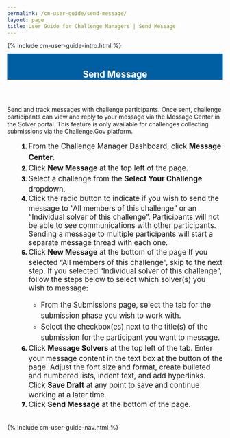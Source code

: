 ```yaml
---
permalink: /cm-user-guide/send-message/
layout: page
title: User Guide for Challenge Managers | Send Message
---
```

<div class="row">
  <div class="col-sm-12">{% include cm-user-guide-intro.html %}</div>
</div>
<div class="row" style="padding-top: 10px; padding-bottom: 30px;">
  <div class="col-sm-12" style="padding-top: 6px; background-color: #005ea2; color: #ffffff; text-align: center;">
    <h2>Send Message</h2>
  </div>
</div>
<div class="row">
  <div class="col-sm-7">
    <p>Send and track messages with challenge participants. Once sent, challenge participants can view and reply to your message via the Message Center in the Solver portal. This feature is only available for challenges collecting submissions via the Challenge.Gov platform. </p>
    <ol style="padding-left: 50px;">
      <li style="font-weight:900;">
      <span style="font-size: 1.06rem; line-height: 1.5; font-weight: 400;">From the Challenge Manager Dashboard, click <b>Message Center</b>.
      <li style="font-weight:900;"><span style="font-size: 1.06rem; line-height: 1.5; font-weight: 400;">Click <b>New Message</b> at the top left of the page.</span></li>
      <li style="font-weight:900;"><span style="font-size: 1.06rem; line-height: 1.5; font-weight: 400;">Select a challenge from the <b>Select Your Challenge</b> dropdown.</span></li>
      <li style="font-weight:900;"><span style="font-size: 1.06rem; line-height: 1.5; font-weight: 400;">Click the radio button to indicate if you wish to send the message to “All members of this challenge” or an “Individual solver of this challenge”. Participants will not be able to see communications with other participants. Sending a message to multiple participants will start a separate message thread with each one. </span></li>
      <li style="font-weight:900;"><span style="font-size: 1.06rem; line-height: 1.5; font-weight: 400;">Click <b>New Message</b> at the bottom of the page
        If you selected “All members of this challenge”, skip to the next step. If you selected “Individual solver of this challenge”, follow the steps below to select which solver(s) you wish to message:
        <ul>
          <li>From the Submissions page, select the tab for the submission phase you wish to work with.</li>
          <li>Select the checkbox(es) next to the title(s) of the submission for the participant you want to message.</li>
        </ul></li>
      <li style="font-weight:900;"><span style="font-size: 1.06rem; line-height: 1.5; font-weight: 400;">Click <b>Message Solvers</b> at the top left of the tab. Enter your message content in the text box at the button of the page. Adjust the font size and format, create bulleted and numbered lists, indent text, and add hyperlinks. Click <b>Save Draft</b> at any point to save and continue working at a later time.</span></li>
      <li style="font-weight:900;"><span style="font-size: 1.06rem; line-height: 1.5; font-weight: 400;">Click <b>Send Message</b> at the bottom of the page. </span></li>
    </ol>
  </div>
  <div class="col-sm-1">&nbsp;</div>
  <div class="col-sm-4"> {% include cm-user-guide-nav.html %} </div>
</div>

